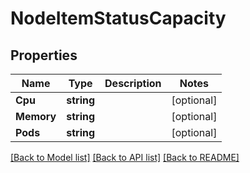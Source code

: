 # NodeItemStatusCapacity

## Properties

Name | Type | Description | Notes
------------ | ------------- | ------------- | -------------
**Cpu** | **string** |  | [optional] 
**Memory** | **string** |  | [optional] 
**Pods** | **string** |  | [optional] 

[[Back to Model list]](../README.md#documentation-for-models) [[Back to API list]](../README.md#documentation-for-api-endpoints) [[Back to README]](../README.md)


